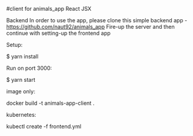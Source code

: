 #client for animals_app React JSX

Backend
In order to use the app, please clone this simple backend app - https://github.com/naut92/animals_app Fire-up the server and then continue with setting-up the frontend app

Setup:

$ yarn install

Run on port 3000: 

$ yarn start

image only:

docker build -t animals-app-client .

kubernetes:

kubectl create -f frontend.yml